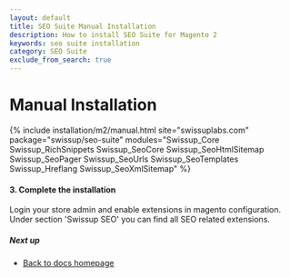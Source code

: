 ```yaml
---
layout: default
title: SEO Suite Manual Installation
description: How to install SEO Suite for Magento 2
keywords: seo suite installation
category: SEO Suite
exclude_from_search: true
---
```


# Manual Installation

{% include installation/m2/manual.html site="swissuplabs.com" package="swissup/seo-suite" modules="Swissup_Core Swissup_RichSnippets Swissup_SeoCore Swissup_SeoHtmlSitemap Swissup_SeoPager Swissup_SeoUrls Swissup_SeoTemplates Swissup_Hreflang Swissup_SeoXmlSitemap" %}

#### 3. Complete the installation

Login your store admin and enable extensions in magento configuration. Under
section 'Swissup SEO' you can find all SEO related extensions.

##### Next up

 -  [Back to docs homepage](/m2/extensions/seo-suite)
